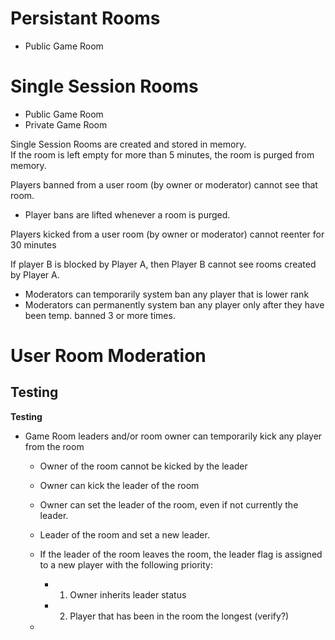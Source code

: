 # Persistant Rooms
 - Public Game Room 
 
# Single Session Rooms 
 - Public Game Room 
 - Private Game Room 




Single Session Rooms are created and stored in memory.  
If the room is left empty for more than 5 minutes, the room is purged from memory.

Players banned from a user room (by owner or moderator) cannot see that room.
- Player bans are lifted whenever a room is purged. 

Players kicked from a user room (by owner or moderator) cannot reenter for 30 minutes 


If player B is blocked by Player A, then Player B cannot see rooms created by Player A.


 - Moderators can temporarily system ban any player that is lower rank
 - Moderators can permanently system ban any player only after they have been temp. banned 3 or more times.
 
# User Room Moderation
## Testing

__Test**ing**__
 - Game Room leaders and/or room owner can temporarily kick any player from the room
	- Owner of the room cannot be kicked by the leader 
	- Owner can kick the leader of the room 
	- Owner can set the leader of the room, even if not currently the leader.
	- Leader of the room and set a new leader.
	- If the leader of the room leaves the room, the leader flag is assigned to a new player with the following priority:
		- 1.  Owner inherits leader status 
		- 2.  Player that has been in the room the longest (verify?)
		
	- 


 